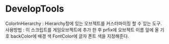 # DevelopTools

ColorInHierarchy :
Hierarchy창에 있는 오브젝트를 커스터마이징 할 수 있는 도구.
사용방법 : 이 스크립트를 게임오브젝트에 추가 한 후
           prfix에 오브젝트 이름 앞에 올 기호
           backColor에 배경 색
           FontColor에 글자 폰트 색을 지정해준다.
          
